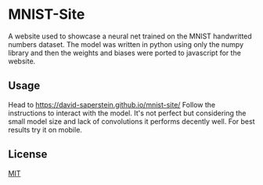 # MNIST-Site

A website used to showcase a neural net trained on the MNIST handwritted numbers dataset. The model was written in python using only the numpy library and then the weights and biases were ported to javascript for the website.

## Usage

Head to https://david-saperstein.github.io/mnist-site/
Follow the instructions to interact with the model.
It's not perfect but considering the small model size and lack of convolutions it performs decently well. 
For best results try it on mobile.

## License

[MIT](https://choosealicense.com/licenses/mit/)
